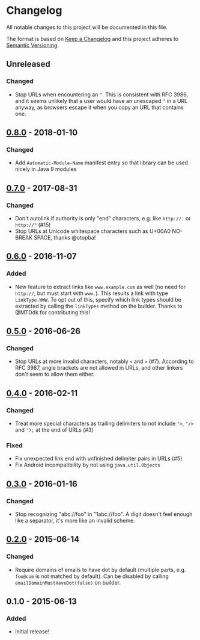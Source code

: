 # Changelog

All notable changes to this project will be documented in this file.

The format is based on [Keep a Changelog](http://keepachangelog.com/en/1.0.0/)
and this project adheres to [Semantic Versioning](http://semver.org/spec/v2.0.0.html).

## Unreleased
### Changed
- Stop URLs when encountering an `"`. This is consistent with RFC 3986,
  and it seems unlikely that a user would have an unescaped `"` in a URL
  anyway, as browsers escape it when you copy an URL that contains one.

## [0.8.0] - 2018-01-10
### Changed
- Add `Automatic-Module-Name` manifest entry so that library can be used
  nicely in Java 9 modules

## [0.7.0] - 2017-08-31
### Changed
- Don't autolink if authority is only "end" characters, e.g. like `http://.` or
  `http://"` (#15)
- Stop URLs at Unicode whitespace characters such as U+00A0 NO-BREAK SPACE,
  thanks @otopba!

## [0.6.0] - 2016-11-07
### Added
- New feature to extract links like `www.example.com` as well (no need for
  `http://`, but must start with `www.`).
  This results a link with type `LinkType.WWW`.
  To opt out of this, specify which link types should be extracted by calling
  the `linkTypes` method on the builder. Thanks to @MTDdk for contributing this!

## [0.5.0] - 2016-06-26
### Changed
- Stop URLs at more invalid characters, notably `<` and `>` (#7). According to
  RFC 3987, angle brackets are not allowed in URLs, and other linkers don't seem
  to allow them either.

## [0.4.0] - 2016-02-11
### Changed
- Treat more special characters as trailing delimiters to not include `">`,
  `"/>` and `");` at the end of URLs (#3)
### Fixed
- Fix unexpected link end with unfinished delimiter pairs in URLs (#5)
- Fix Android incompatibility by not using `java.util.Objects`

## [0.3.0] - 2016-01-16
### Changed
- Stop recognizing "abc://foo" in "1abc://foo". A digit doesn't feel enough like
  a separator, it's more like an invalid scheme.

## [0.2.0] - 2015-06-14
### Changed
- Require domains of emails to have dot by default (multiple parts, e.g.
  `foo@com` is not matched by default).
  Can be disabled by calling `emailDomainMustHaveDot(false)` on builder.


## 0.1.0 - 2015-06-13
### Added
- Initial release!


[0.8.0]: https://github.com/robinst/autolink-java/compare/autolink-0.7.0...autolink-0.8.0
[0.7.0]: https://github.com/robinst/autolink-java/compare/autolink-0.6.0...autolink-0.7.0
[0.6.0]: https://github.com/robinst/autolink-java/compare/autolink-0.5.0...autolink-0.6.0
[0.5.0]: https://github.com/robinst/autolink-java/compare/autolink-0.4.0...autolink-0.5.0
[0.4.0]: https://github.com/robinst/autolink-java/compare/autolink-0.3.0...autolink-0.4.0
[0.3.0]: https://github.com/robinst/autolink-java/compare/autolink-0.2.0...autolink-0.3.0
[0.2.0]: https://github.com/robinst/autolink-java/compare/autolink-0.1.0...autolink-0.2.0
